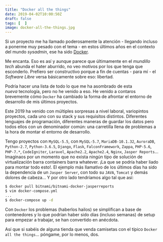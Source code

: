 ```yaml
---
title: "Docker all the things"
date: 2019-04-02T10:00:50Z
draft: false
tags: [  ]
image: docker-all-the-things.jpg
---
```


<p>Si un proyecto me ha llamado poderosamente la atenci&oacute;n - llegando incluso a ponerme muy pesado con el tema - en estos &uacute;ltimos a&ntilde;os en el contexto del mundo <em>sysadmin</em>, ese ha sido <a href="https://www.docker.com/">Docker</a>.</p>
<p>Me encanta. Eso es as&iacute; y aunque parece que &uacute;ltimamente en el <em>mundillo tech</em>&nbsp;abunda el hater aburrido, no veo motivos por los que tenga que esconderlo. Prefiero ser constructivo porque a fin de cuentas - para m&iacute; - el <em>Software Libre</em> versa b&aacute;sicamente sobre eso: libertad.</p>
<p>Podr&iacute;a hacer una lista de todo lo que me ha asombrado de esta <em>nueva</em>&nbsp;tecnolog&iacute;a, pero no he venido a eso. He venido a contaros brevemente c&oacute;mo <code>Docker</code> ha cambiado la forma de afrontar el entorno de desarrollo de mis &uacute;ltimos proyectos.</p>
<p>Este 2019 ha venido con m&uacute;ltiples sorpresas a nivel laboral, variopintos proyectos, cada uno con su stack y sus requisitos distintos. Diferentes lenguajes de programaci&oacute;n, diferentes maneras de guardar los datos pero todos ellos con un denominador com&uacute;n: una carretilla llena de problemas a la hora de montar el entorno de desarrollo.</p>
<p>Tengo proyectos con <code>MySQL-5.5</code>, con <code>MySQL-5.7</code>, <code>MariaDB-10.1.32</code>, <code>AuroraDB</code>, <code>Python-2.7</code>, <code>Python-3.6.5</code>, <code>Django</code>, <code>Flask</code>, <code>FalconFramework</code>, <code>Zappa</code>, <code>PHP-5.6</code>, <code>PHP-7.*</code>, <code>CodeIgniter</code>, <code>Laravel</code>, <code>Apache2.2</code>, <code>Apache2.4</code>, <code>Nginx</code>, <code>Jasper Reports</code>... Imaginaos por un momento que no exista ning&uacute;n tipo de soluci&oacute;n de virtualizaci&oacute;n barra containers barra whatever. &iexcl;La que se podr&iacute;a haber liado para montar todo esto!. El ejemplo m&aacute;s llamativo de los &uacute;ltimos d&iacute;as ha sido la dependencia de un <code>Jasper Server</code>, con todo su <code>JAVA</code>,&nbsp;<code>Tomcat</code>&nbsp;y dem&aacute;s dolores de cabeza... Y por otro lado tendr&iacute;amos algo tal que as&iacute;:</p>

```sh
$ docker pull bitnami/bitnami-docker-jasperreports
$ vim docker-compose.yml
... 
$ docker-compose up -d
```

<p>Con <code>Docker</code> los problemas (haberlos hailos) se simplifican a base de contenedores y lo que podr&iacute;an haber sido d&iacute;as (incluso semanas) de setup para empezar a trabajar, se han convertido en an&eacute;cdota.</p>
<p>As&iacute; que si sab&eacute;is de alguna tienda que venda camisetas con el t&iacute;pico <code>Docker all the things</code>... p&oacute;ngame, por lo menos, dos.</p>

